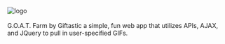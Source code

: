 ![logo](https://raw.githubusercontent.com/tmiess/Giftastic/master/assets/images/goatFarm.PNG)
<br />
<br />
G.O.A.T. Farm by Giftastic a simple, fun web app that utilizes APIs, AJAX, and JQuery to pull in user-specified GIFs.
